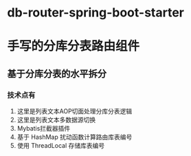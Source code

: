 # db-router-spring-boot-starter

# 手写的分库分表路由组件

## 基于分库分表的水平拆分

### 技术点有

1. 这里是列表文本AOP切面处理分库分表逻辑
2. 这里是列表文本多数据源切换
3. Mybatis拦截器插件
4. 基于 HashMap 扰动函数计算路由库表编号
5. 使用 ThreadLocal 存储库表编号
